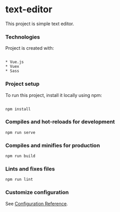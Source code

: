 # text-editor
This project is simple text editor.

### Technologies
Project is created with: 
```

* Vue.js
* Vuex
* Sass
```
### Project setup
To run this project, install it locally using npm:
```

npm install
```

### Compiles and hot-reloads for development
```
npm run serve
```

### Compiles and minifies for production
```
npm run build
```

### Lints and fixes files
```
npm run lint
```

### Customize configuration
See [Configuration Reference](https://cli.vuejs.org/config/).

